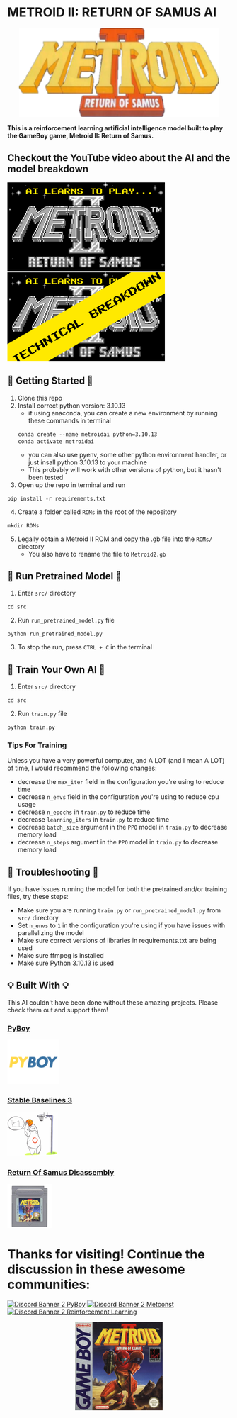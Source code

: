 # METROID II: RETURN OF SAMUS AI
<p align="center">
    <img alt="Metroid II Logo" src="/assets/logo.png" height="200">
</p>

__This is a reinforcement learning artificial intelligence model built to play the GameBoy game, Metroid II: Return of Samus.__

## Checkout the YouTube video about the AI and the model breakdown
<img alt="YouTube thumbnail" src="/assets/thumbnail.png" height="200"> <img alt="YouTube breakdown thumbnail" src="/assets/tb_thumbnail.png" height="200">


## 👾 Getting Started 👾
1. Clone this repo
2. Install correct python version: 3.10.13
    * if using anaconda, you can create a new environment by running these commands in terminal
    ```
    conda create --name metroidai python=3.10.13
    conda activate metroidai
    ```
    * you can also use pyenv, some other python environment handler, or just insall python 3.10.13 to your machine
    * This probably will work with other versions of python, but it hasn't been tested
3. Open up the repo in terminal and run
```
pip install -r requirements.txt
```
4. Create a folder called ```ROMs``` in the root of the repository
```
mkdir ROMs
```
5. Legally obtain a Metroid II ROM and copy the .gb file into the ```ROMs/``` directory
    * You also have to rename the file to ```Metroid2.gb```

## 🤖 Run Pretrained Model 🤖
1. Enter ```src/``` directory
```
cd src
```
2. Run ```run_pretrained_model.py``` file
```
python run_pretrained_model.py
```
3. To stop the run, press ```CTRL + C``` in the terminal

## 🦾 Train Your Own AI 🦾

1. Enter ```src/``` directory
```
cd src
```
2. Run ```train.py``` file
```
python train.py
```

### Tips For Training
Unless you have a very powerful computer, and A LOT (and I mean A LOT) of time, I would recommend the following changes:
* decrease the ```max_iter``` field in the configuration you're using to reduce time
* decrease ```n_envs``` field in the configuration you're using to reduce cpu usage
* decrease ```n_epochs``` in ```train.py``` to reduce time
* decrease ```learning_iters``` in ```train.py``` to reduce time
* decrease ```batch_size``` argument in the ```PPO``` model in ```train.py``` to decrease memory load
* decrease ```n_steps``` argument in the ```PPO``` model in ```train.py``` to decrease memory load

## 🔨 Troubleshooting 🔨
If you have issues running the model for both the pretrained and/or training files, try these steps:
* Make sure you are running ```train.py``` or ```run_pretrained_model.py``` from ```src/``` directory
* Set ```n_envs``` to ```1``` in the configuration you're using if you have issues with parallelizing the model
* Make sure correct versions of libraries in requirements.txt are being used
* Make sure ffmpeg is installed
* Make sure Python 3.10.13 is used

## 💡 Built With 💡
This AI couldn't have been done without these amazing projects. Please check them out and support them!

### [PyBoy](https://github.com/Baekalfen/PyBoy)
<a href="https://github.com/Baekalfen/PyBoy">
    <img alt="PyBoy Logo" src="/assets/pyboy-logo.png" height="100">
</a>

### [Stable Baselines 3](https://github.com/DLR-RM/stable-baselines3)
<a href="https://github.com/DLR-RM/stable-baselines3">
    <img alt="Stable Baselines 3 Logo" src="/assets/stable-baselines-logo.png" height="100">
</a>

### [Return Of Samus Disassembly](https://github.com/alex-west/M2RoS)
<a href="https://github.com/alex-west/M2RoS">
    <img alt="Metroid II Cartridge" src="/assets/m2-cartridge.jpeg" height="100">
</a>

# Thanks for visiting! Continue the discussion in these awesome communities:
[![Discord Banner 2 PyBoy](http://invidget.switchblade.xyz/bEMadYckBS)](https://discord.gg/bEMadYckBS) 
[![Discord Banner 2 Metconst](http://invidget.switchblade.xyz/XnfmbNcSjr)](https://discord.gg/XnfmbNcSjr)
[![Discord Banner 2 Reinforcement Learning](http://invidget.switchblade.xyz/pV8k2v6Fes)](https://discord.gg/pV8k2v6Fes)


<p align="center">
    <img alt="Metroid II Box Art" src="/assets/boxart.jpg" height="200" >
</p>